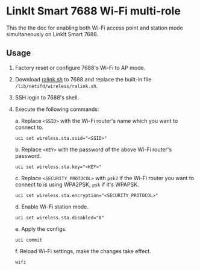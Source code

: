 # LinkIt Smart 7688 Wi-Fi multi-role

This the the doc for enabling both Wi-Fi access point and station mode simultaneously on LinkIt Smart 7688.

## Usage

1. Factory reset or configure 7688's Wi-Fi to AP mode.

2. Download [ralink.sh](https://raw.githubusercontent.com/changyuheng/linkit-smart-7688-wifi-multi-role/master/files/lib/netifd/wireless/ralink.sh) to 7688 and replace the built-in file `/lib/netifd/wireless/ralink.sh`.

3. SSH login to 7688's shell.

4. Execute the following commands:

    a. Replace `<SSID>` with the Wi-Fi router's name which you want to connect to.

    ```
    uci set wireless.sta.ssid="<SSID>"
    ```

    b. Replace `<KEY>` with the password of the above Wi-Fi router's password.

    ```
    uci set wireless.sta.key="<KEY>"
    ```

    c. Replace `<SECURITY_PROTOCOL>` with `psk2` if the Wi-Fi router you want to connect to is using WPA2PSK, `psk` if it's WPAPSK.

    ```
    uci set wireless.sta.encryption="<SECURITY_PROTOCOL>"
    ```

    d. Enable Wi-Fi station mode.

    ```
    uci set wireless.sta.disabled="0"
    ```

    e. Apply the configs.

    ```
    uci commit
    ```

    f. Reload Wi-Fi settings, make the changes take effect.

    ```
    wifi
    ```
